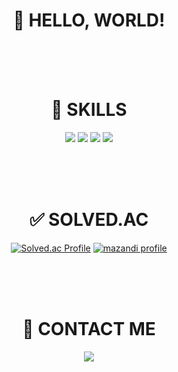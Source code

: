 # <div align="center"> 👋 HELLO, WORLD! </div>
<div align="center">

<br/><br/><br/>

# <div align="center"> 🏹 SKILLS </div>
<div align="center">
<img src="https://img.shields.io/badge/C++-00599C?style=for-the-badge&logo=Cplusplus&logoColor=white"> <img src="https://img.shields.io/badge/Java-FF160B?style=for-the-badge&logo=OpenJDK&logoColor=white"> <img src="https://img.shields.io/badge/Spring-6DB33F?style=for-the-badge&logo=Spring&logoColor=white"> <img src="https://img.shields.io/badge/MySQL-4479A1?style=for-the-badge&logo=MySQL&logoColor=white">

<br/><br/><br/>
  
# <div align="center"> ✅ SOLVED.AC </div>

[![Solved.ac Profile](http://mazassumnida.wtf/api/generate_badge?boj=sungwon326)](https://solved.ac/sungwon326)
[![mazandi profile](http://mazandi.herokuapp.com/api?handle=sungwon326&theme=dark)](https://www.acmicpc.net/user/sungwon326)

<br/><br/><br/>

# <div align="center"> 💬 CONTACT ME </div>
<a href="https://meteorfish.blog"><img src="https://img.shields.io/badge/TISTORY-FF7F00?style=flat-square&logo=tistory&logoColor=white"/></a>

